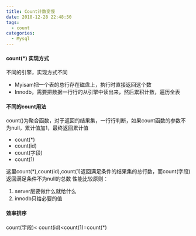 ```yaml
---
title: Count计数变慢
date: 2018-12-28 22:48:50
tags:
  - count
categories:
  - Mysql
---
```


#### count(*) 实现方式
不同的引擎，实现方式不同
- Myisam把一个表的总行存在磁盘上，执行时直接返回这个数
- Innodb，需要把数据一行行的从引擎中读出来，然后累积计数，遍历全表


#### 不同的count用法
count()为聚合函数，对于返回的结果集，一行行判断，如果count函数的参数不为null，累计值加1，最终返回累计值
- count(*)
- count(id)
- count(字段)
- count(1)

这里count(*),count(id),count(1)返回满足条件的结果集的总行数，而count(字段)返回满足条件不为null的总数
性能比较原则：
1. server层要做什么就给什么
2. innodb只给必要的值

#### 效率排序

count(字段)< count(id)<count(1)=count(*)